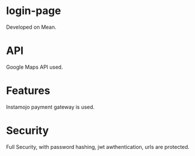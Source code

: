 # login-page
Developed on Mean.

# API
Google Maps API used.

# Features
Instamojo payment gateway is used.

# Security
Full Security, with password hashing, jwt awthentication, urls are protected.

